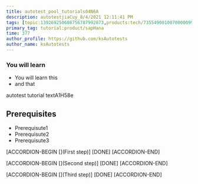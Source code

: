 ```yaml
---
title: autotest_pool_tutorials04N6A
description: autotestjiaCuy_8/4/2021 12:11:41 PM
tags: [topic:139269250608756787992873,products:tech/73554900100700000996,tutorial:experience/advanced]
primary_tag: tutorial:product/sapHana
time: 377
author_profile: https://github.com/ksAutotests
author_name: ksAutotests
---
```

### You will learn
- You will learn this
- and that

autotest tutorial textA1H58e

## Prerequisites
- Prerequisute1
- Prerequisute2
- Prerequisute3

[ACCORDION-BEGIN [](First step)]
[DONE]
[ACCORDION-END]

[ACCORDION-BEGIN [](Second step)]
[DONE]
[ACCORDION-END]

[ACCORDION-BEGIN [](Third step)]
[DONE]
[ACCORDION-END]

